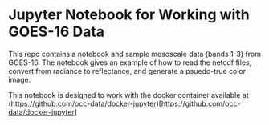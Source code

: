 Jupyter Notebook for Working with GOES-16 Data
===

This repo contains a notebook and sample mesoscale data (bands 1-3) from GOES-16. The notebook gives an example of how to read the netcdf files, convert from radiance to reflectance, and generate a psuedo-true color image.

This notebook is designed to work with the docker container available at (https://github.com/occ-data/docker-jupyter)[https://github.com/occ-data/docker-jupyter]
